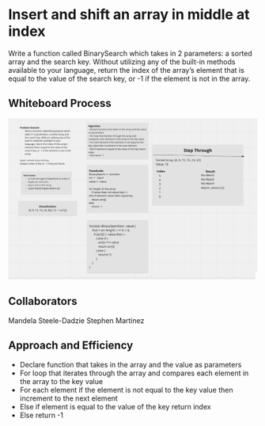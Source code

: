 # Insert and shift an array in middle at index

Write a function called BinarySearch which takes in 2 parameters: a sorted array and the search key. Without utilizing any of the built-in methods available to your language, return the index of the array’s element that is equal to the value of the search key, or -1 if the element is not in the array.

## Whiteboard Process

![Whiteboard process binary search](./BinarySearch.png)

## Collaborators

Mandela Steele-Dadzie
Stephen Martinez

## Approach and Efficiency

- Declare function that takes in the array and the value as parameters
- For loop that iterates through the array and compares each element in the array to the key value
- For each element if the element is not equal to the key value then increment to the next element
- Else if element is equal to the value of the key return index
- Else return -1
